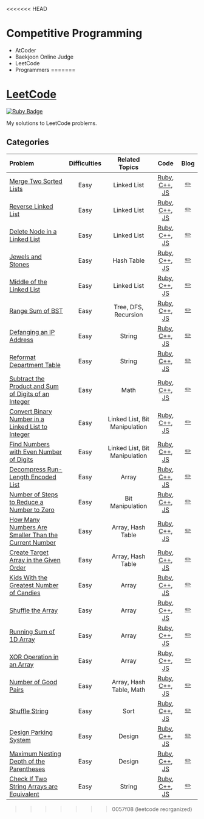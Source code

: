<<<<<<< HEAD
# Competitive Programming

- AtCoder
- Baekjoon Online Judge
- LeetCode
- Programmers
=======
# [LeetCode](https://leetcode.com/) 
[![Ruby Badge](https://img.shields.io/badge/Ruby-2.7.0-red)](#)

My solutions to LeetCode problems.

## Categories
| Problem | Difficulties | Related Topics | Code | Blog |
|:-------|:------------:|:--------------:|:----:|:-----------:|
| [Merge Two Sorted Lists][21] | Easy    | Linked List| [Ruby](./easy/21/21.rb), [C++](./easy/21/21.cpp), [JS](./easy/21/21.js) | [:pencil2:][blog-21] |
| [Reverse Linked List][206] | Easy    | Linked List| [Ruby](./easy/206/206.rb), [C++](./easy/206/206.cpp), [JS](./easy/206/206.js) | [:pencil2:][blog-206] |
| [Delete Node in a Linked List][237] | Easy    | Linked List| [Ruby](./easy/237/237.rb), [C++](./easy/237/237.cpp), [JS](./easy/237/237.js) | [:pencil2:][blog-237] |
| [Jewels and Stones][771] | Easy    | Hash Table| [Ruby](./easy/771/771.rb), [C++](./easy/771/771.cpp), [JS](./easy/771/771.js) | [:pencil2:][blog-771] |
| [Middle of the Linked List][876] | Easy    | Linked List| [Ruby](./easy/876/876.rb), [C++](./easy/876/876.cpp), [JS](./easy/876/876.js) | [:pencil2:][blog-876] |
| [Range Sum of BST][938] | Easy    | Tree, DFS, Recursion| [Ruby](./easy/938/938.rb), [C++](./easy/938/938.cpp), [JS](./easy/938/938.js) | [:pencil2:][blog-938] |
| [Defanging an IP Address][1108] | Easy    | String | [Ruby](./easy/1108/1108.rb), [C++](./easy/1108/1108.cpp), [JS](./easy/1108/1108.js) | [:pencil2:][blog-1108] |
| [Reformat Department Table][1179] | Easy    | String | [Ruby](./easy/1179/1179.rb), [C++](./easy/1179/1179.cpp), [JS](./easy/1179/1179.js) | [:pencil2:][blog-1179] |
| [Subtract the Product and Sum of Digits of an Integer][1281] | Easy    | Math | [Ruby](./easy/1281/1281.rb), [C++](./easy/1281/1281.cpp), [JS](./easy/1281/1281.js) | [:pencil2:][blog-1281] |
| [Convert Binary Number in a Linked List to Integer][1290] | Easy    | Linked List, Bit Manipulation    | [Ruby](./easy/1290/1290.rb), [C++](./easy/1290/1290.cpp), [JS](./easy/1290/1290.js) | [:pencil2:][blog-1290] |
| [Find Numbers with Even Number of Digits][1295] | Easy    | Linked List, Bit Manipulation    | [Ruby](./easy/1295/1295.rb), [C++](./easy/1295/1295.cpp), [JS](./easy/1295/1295.js) | [:pencil2:][blog-1295] |
| [Decompress Run-Length Encoded List][1313] | Easy    | Array | [Ruby](./easy/1313/1313.rb), [C++](./easy/1313/1313.cpp), [JS](./easy/1313/1313.js) | [:pencil2:][blog-1313] |
| [Number of Steps to Reduce a Number to Zero][1342] | Easy    | Bit Manipulation | [Ruby](./easy/1342/1342.rb), [C++](./easy/1342/1342.cpp), [JS](./easy/1342/1342.js) | [:pencil2:][blog-1342] |
| [How Many Numbers Are Smaller Than the Current Number][1365] | Easy    | Array, Hash Table| [Ruby](./easy/1365/1365.rb), [C++](./easy/1365/1365.cpp), [JS](./easy/1365/1365.js) | [:pencil2:][blog-1365] |
| [Create Target Array in the Given Order][1389] | Easy    | Array, Hash Table| [Ruby](./easy/1389/1389.rb), [C++](./easy/1389/1389.cpp), [JS](./easy/1389/1389.js) | [:pencil2:][blog-1389] |
| [Kids With the Greatest Number of Candies][1431] | Easy    | Array | [Ruby](./easy/1431/1431.rb), [C++](./easy/1431/1431.cpp), [JS](./easy/1431/1431.js) | [:pencil2:][blog-1431] |
| [Shuffle the Array][1470] | Easy    | Array | [Ruby](./easy/1470/1470.rb), [C++](./easy/1470/1470.cpp), [JS](./easy/1470/1470.js) | [:pencil2:][blog-1470] |
| [Running Sum of 1D Array][1480] | Easy    | Array | [Ruby](./easy/1480/1480.rb), [C++](./easy/1480/1480.cpp), [JS](./easy/1480/1480.js) | [:pencil2:][blog-1480] |
| [XOR Operation in an Array][1486] | Easy    | Array | [Ruby](./easy/1486/1486.rb), [C++](./easy/1486/1486.cpp), [JS](./easy/1486/1486.js) | [:pencil2:][blog-1486] |
| [Number of Good Pairs][1512] | Easy    | Array, Hash Table, Math | [Ruby](./easy/1512/1512.rb), [C++](./easy/1512/1512.cpp), [JS](./easy/1512/1512.js) | [:pencil2:][blog-1512] |
| [Shuffle String][1528] | Easy    | Sort | [Ruby](./easy/1528/1528.rb), [C++](./easy/1528/1528.cpp), [JS](./easy/1528/1528.js) | [:pencil2:][blog-1528] |
| [Design Parking System][1603] | Easy    | Design | [Ruby](./easy/1603/1603.rb), [C++](./easy/1603/1603.cpp), [JS](./easy/1603/1603.js) | [:pencil2:][blog-1603] |
| [Maximum Nesting Depth of the Parentheses][1614] | Easy    | Design | [Ruby](./easy/1614/1614.rb), [C++](./easy/1614/1614.cpp), [JS](./easy/1614/1614.js) | [:pencil2:][blog-1614] |
| [Check If Two String Arrays are Equivalent][1662] | Easy    | String| [Ruby](./easy/1662/1662.rb), [C++](./easy/1662/1662.cpp), [JS](./easy/1662/1662.js) | [:pencil2:][blog-1662] |

[21]: https://leetcode.com/problems/merge-two-sorted-lists/
[206]: https://leetcode.com/problems/reverse-linked-list/
[237]: https://leetcode.com/problems/delete-node-in-a-linked-list/
[771]: https://leetcode.com/problems/jewels-and-stones/
[876]: https://leetcode.com/problems/middle-of-the-linked-list/
[938]: https://leetcode.com/problems/range-sum-of-bst/
[1108]: https://leetcode.com/problems/defanging-an-ip-address/
[1179]: https://leetcode.com/problems/reformat-department-table/
[1281]: https://leetcode.com/problems/subtract-the-product-and-sum-of-digits-of-an-integer/
[1290]: https://leetcode.com/problems/convert-binary-number-in-a-linked-list-to-integer/
[1295]: https://leetcode.com/problems/find-numbers-with-even-number-of-digits/
[1313]: https://leetcode.com/problems/decompress-run-length-encoded-list/
[1342]: https://leetcode.com/problems/number-of-steps-to-reduce-a-number-to-zero/
[1365]: https://leetcode.com/problems/how-many-numbers-are-smaller-than-the-current-number/
[1389]: https://leetcode.com/problems/create-target-array-in-the-given-order/
[1431]: https://leetcode.com/problems/kids-with-the-greatest-number-of-candies/
[1470]: https://leetcode.com/problems/shuffle-the-array/
[1480]: https://leetcode.com/problems/running-sum-of-1d-array/
[1486]: https://leetcode.com/problems/xor-operation-in-an-array/
[1512]: https://leetcode.com/problems/number-of-good-pairs/
[1528]: https://leetcode.com/problems/shuffle-string/
[1603]: https://leetcode.com/problems/design-parking-system/
[1614]: https://leetcode.com/problems/maximum-nesting-depth-of-the-parentheses/
[1662]: https://leetcode.com/problems/check-if-two-string-arrays-are-equivalent/

[blog-21]: https://www.jioneeu.com/#/PS/eng-leetcode-21
[blog-206]: https://www.jioneeu.com/#/PS/eng-leetcode-206
[blog-237]: https://www.jioneeu.com/#/PS/eng-leetcode-237
[blog-771]: https://www.jioneeu.com/#/PS/eng-leetcode-771
[blog-876]: https://www.jioneeu.com/#/PS/eng-leetcode-876
[blog-938]: https://www.jioneeu.com/#/PS/eng-leetcode-938
[blog-1108]: https://www.jioneeu.com/#/PS/eng-leetcode-1108
[blog-1179]: https://www.jioneeu.com/#/PS/eng-leetcode-1179
[blog-1281]: https://www.jioneeu.com/#/PS/eng-leetcode-1281
[blog-1290]: https://www.jioneeu.com/#/PS/eng-leetcode-1290
[blog-1295]: https://www.jioneeu.com/#/PS/eng-leetcode-1295
[blog-1313]: https://www.jioneeu.com/#/PS/eng-leetcode-1313
[blog-1342]: https://www.jioneeu.com/#/PS/eng-leetcode-1342
[blog-1365]: https://www.jioneeu.com/#/PS/eng-leetcode-1365
[blog-1389]: https://www.jioneeu.com/#/PS/eng-leetcode-1389
[blog-1431]: https://www.jioneeu.com/#/PS/eng-leetcode-1431
[blog-1470]: https://www.jioneeu.com/#/PS/eng-leetcode-1470
[blog-1480]: https://www.jioneeu.com/#/PS/eng-leetcode-1480
[blog-1486]: https://www.jioneeu.com/#/PS/eng-leetcode-1486
[blog-1512]: https://www.jioneeu.com/#/PS/eng-leetcode-1512
[blog-1528]: https://www.jioneeu.com/#/PS/eng-leetcode-1528
[blog-1603]: https://www.jioneeu.com/#/PS/eng-leetcode-1603
[blog-1614]: https://www.jioneeu.com/#/PS/eng-leetcode-1614
[blog-1662]: https://www.jioneeu.com/#/PS/eng-leetcode-1662

>>>>>>> 0057f08 (leetcode reorganized)
